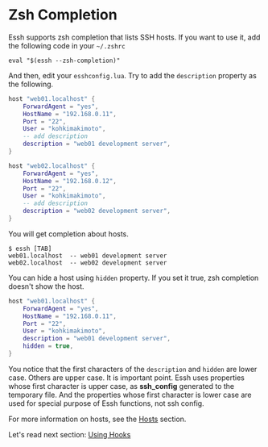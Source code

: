 # Zsh Completion

Essh supports zsh completion that lists SSH hosts. If you want to use it, add the following code in your `~/.zshrc`

~~~
eval "$(essh --zsh-completion)"
~~~

And then, edit your `esshconfig.lua`. Try to add the `description` property as the following.

~~~lua
host "web01.localhost" {
    ForwardAgent = "yes",
    HostName = "192.168.0.11",
    Port = "22",
    User = "kohkimakimoto",
    -- add description
    description = "web01 development server",
}

host "web02.localhost" {
    ForwardAgent = "yes",
    HostName = "192.168.0.12",
    Port = "22",
    User = "kohkimakimoto",
    -- add description
    description = "web02 development server",
}
~~~

You will get completion about hosts.

~~~
$ essh [TAB]
web01.localhost  -- web01 development server
web02.localhost  -- web02 development server
~~~

You can hide a host using `hidden` property. If you set it true, zsh completion doesn't show the host.

~~~lua
host "web01.localhost" {
    ForwardAgent = "yes",
    HostName = "192.168.0.11",
    Port = "22",
    User = "kohkimakimoto",
    description = "web01 development server",
    hidden = true,
}
~~~

You notice that the first characters of the `description` and `hidden` are lower case. Others are upper case. It is important point. Essh uses properties whose first character is upper case, as **ssh_config** generated to the temporary file. And the properties whose first character is lower case are used for special purpose of Essh functions, not ssh config.

For more information on hosts, see the [Hosts](/docs/en/hosts.html) section.

Let's read next section: [Using Hooks](using-hooks.html)
